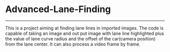 # Advanced-Lane-Finding
----
This is a project aiming at finding lane lines in imported images. The code is capable of taking an image and out put image with lane line
highlighted plus the value of lane curve radius and the offset of the car(camera position) from the lane center. It can also process a video
frame by frame.
